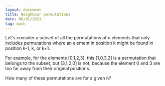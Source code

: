```yaml
---
layout: document
title: Neighbour permutations
date: 06/01/2021
tag: math
---
```


Let's consider a subset of all the permutations of n elements that only includes
permutations where an element in position k might be found in position k-1, k, or k+1.

For example, for the elements [0,1,2,3], this [1,0,3,2] is a permutation that belongs to
the subset, but [3,1,2,0] is not, because the element 0 and 3 are too far away from their
original positions.

How many of these permutations are for a given n?
